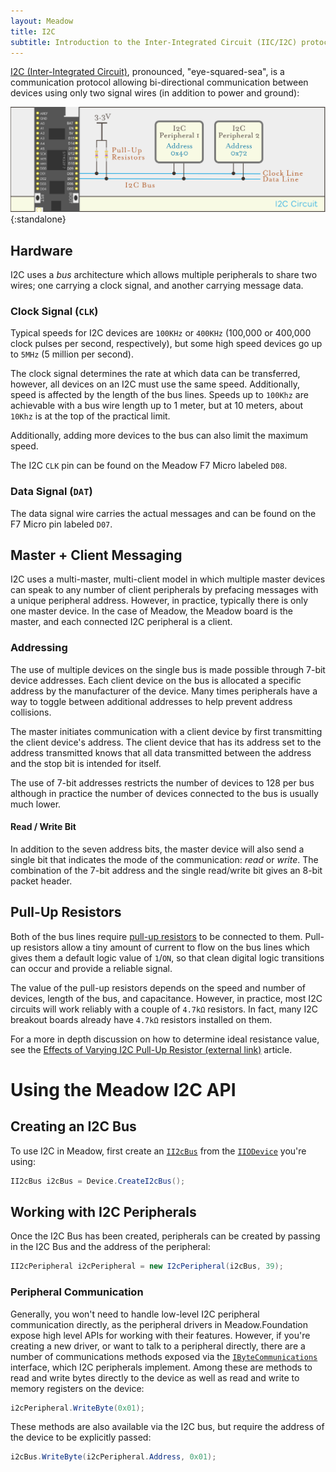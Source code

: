 ```yaml
---
layout: Meadow
title: I2C
subtitle: Introduction to the Inter-Integrated Circuit (IIC/I2C) protocol.
---
```


[I2C (Inter-Integrated Circuit)](https://en.wikipedia.org/wiki/I%C2%B2C), pronounced, "eye-squared-sea", is a communication protocol allowing bi-directional communication between devices using only two signal wires (in addition to power and ground):

![Illustration of a Meadow F7 Micro board with two peripherals (addresses 0x40 and 0x72) connected to I2C via pin D07 as the data line and D08 as the clock line along with 3.3V pull-up resistors on both lines](I2C_Circuit.svg){:standalone}

## Hardware

I2C uses a _bus_ architecture which allows multiple peripherals to share two wires; one carrying a clock signal, and another carrying message data.

### Clock Signal (`CLK`)

Typical speeds for I2C devices are `100KHz` or `400KHz` (100,000 or 400,000 clock pulses per second, respectively), but some high speed devices go up to `5MHz` (5 million per second).

The clock signal determines the rate at which data can be transferred, however, all devices on an I2C must use the same speed. Additionally, speed is affected by the length of the bus lines. Speeds up to `100Khz` are achievable with a bus wire length up to 1 meter, but at 10 meters, about `10Khz` is at the top of the practical limit.

Additionally, adding more devices to the bus can also limit the maximum speed.

The I2C `CLK` pin can be found on the Meadow F7 Micro labeled `D08`.

### Data Signal (`DAT`)

The data signal wire carries the actual messages and can be found on the F7 Micro pin labeled `D07`.

## Master + Client Messaging

I2C uses a multi-master, multi-client model in which multiple master devices can speak to any number of client peripherals by prefacing messages with a unique peripheral address. However, in practice, typically there is only one master device. In the case of Meadow, the Meadow board is the master, and each connected I2C peripheral is a client.

### Addressing

The use of multiple devices on the single bus is made possible through 7-bit device addresses. Each client device on the bus is allocated a specific address by the manufacturer of the device. Many times peripherals have a way to toggle between additional addresses to help prevent address collisions.

The master initiates communication with a client device by first transmitting the client device's address. The client device that has its address set to the address transmitted knows that all data transmitted between the address and the stop bit is intended for itself.

The use of 7-bit addresses restricts the number of devices to 128 per bus although in practice the number of devices connected to the bus is usually much lower.

#### Read / Write Bit

In addition to the seven address bits, the master device will also send a single bit that indicates the mode of the communication: _read_ or _write_. The combination of the 7-bit address and the single read/write bit gives an 8-bit packet header.

## Pull-Up Resistors

Both of the bus lines require [pull-up resistors](/Hardware/Tutorials/Electronics/Part4/PullUp_PullDown_Resistors/) to be connected to them. Pull-up resistors allow a tiny amount of current to flow on the bus lines which gives them a default logic value of `1`/`ON`, so that clean digital logic transitions can occur and provide a reliable signal.

The value of the pull-up resistors depends on the speed and number of devices, length of the bus, and capacitance. However, in practice, most I2C circuits will work reliably with a couple of `4.7kΩ` resistors. In fact, many I2C breakout boards already have `4.7kΩ` resistors installed on them.

For a more in depth discussion on how to determine ideal resistance value, see the [Effects of Varying I2C Pull-Up Resistor (external link)](http://dsscircuits.com/articles/effects-of-varying-i2c-pull-up-resistors) article.

# Using the Meadow I2C API

## Creating an I2C Bus

To use I2C in Meadow, first create an [`II2cBus`](/docs/api/Meadow/Meadow.Hardware.II2cBus.html) from the [`IIODevice`](/docs/api/Meadow/Meadow.Hardware.IIODevice.html) you're using:

```csharp
II2cBus i2cBus = Device.CreateI2cBus();
```

## Working with I2C Peripherals

Once the I2C Bus has been created, peripherals can be created by passing in the I2C Bus and the address of the peripheral:

```csharp
II2cPeripheral i2cPeripheral = new I2cPeripheral(i2cBus, 39);
```

### Peripheral Communication

Generally, you won't need to handle low-level I2C peripheral communication directly, as the peripheral drivers in Meadow.Foundation expose high level APIs for working with their features. However, if you're creating a new driver, or want to talk to a peripheral directly, there are a number of communications methods exposed via the [`IByteCommunications`](/docs/api/Meadow/Meadow.Hardware.IByteCommunications.html) interface, which I2C peripherals implement. Among these are methods to read and write bytes directly to the device as well as read and write to memory registers on the device:

```csharp
i2cPeripheral.WriteByte(0x01);
```

These methods are also available via the I2C bus, but require the address of the device to be explicitly passed:

```csharp
i2cBus.WriteByte(i2cPeripheral.Address, 0x01);
```

